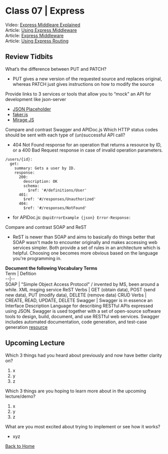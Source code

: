 # Class 07 \| Express
Video: [Express Middleare Explained](https://www.youtube.com/watch?v=9HOem0amlyg)     
Article: [Using Express Middleware](https://expressjs.com/en/guide/using-middleware.html)  
Article: [Express Middleware](https://www.tutorialspoint.com/expressjs/expressjs_middleware.htm)   
Article: [Using Express Routing](https://expressjs.com/en/guide/routing.html)  


## Review Tidbits

What’s the difference between PUT and PATCH?
  - PUT gives a new version of the requested source and replaces original, whereas PATCH just gives instructions on how to modify the source

Provide links to 3 services or tools that allow you to “mock” an API for development like json-server
  - [JSON Placeholder](http://jsonplaceholder.typicode.com/)
  - [faker.js](https://github.com/Marak/faker.js)
  - [Mirage JS](https://www.valentinog.com/blog/fake/#mirage-js)

Compare and contrast Swagger and APIDoc.js Which HTTP status codes should be sent with each type of (un)successful API call?
  - 404 Not Found response for an operation that returns a resource by ID, or a 400 Bad Request response in case of invalid operation parameters.
  ```
  /users/{id}:
    get:
      summary: Gets a user by ID.
      response:
        200:
          description: OK
          schema:
            $ref: '#/definitions/User'
        401:
          $ref: '#/responses/Unauthorized'   
        404:
          $ref: '#/responses/NotFound'       
  ```
  - for APIDoc.js: `@apiErrorExample {json} Error-Response:`

Compare and contrast SOAP and ReST
  - ReST is newer than SOAP and aims to basically do things better that SOAP wasn't made to encounter originally and makes accessing web services simpler. Both provide a set of rules in an architecture which is helpful. Choosing one becomes more obvious based on the language you're programming in.

**Document the following Vocabulary Terms**  
Term | Defition  
--|--  
SOAP |  "Simple Object Access Protocol" /  invented by MS, been around a while. XML msging service
ReST Verbs |  GET (obtain data), POST (send new data), PUT (modify data), DELETE (remove data)
CRUD Verbs |  CREATE, READ, UPDATE, DELETE
Swagger |  Swagger is in essence an Interface Description Language for describing RESTful APIs expressed using JSON. Swagger is used together with a set of open-source software tools to design, build, document, and use RESTful web services. Swagger includes automated documentation, code generation, and test-case generation [resource](https://en.wikipedia.org/wiki/Swagger_(software))


## Upcoming Lecture

Which 3 things had you heard about previously and now have better clarity on?
  1) x
  2) y
  3) z

Which 3 things are you hoping to learn more about in the upcoming lecture/demo?
  1) x
  2) y
  3) z

What are you most excited about trying to implement or see how it works?
   - xyz


[Back to Home](README.md)